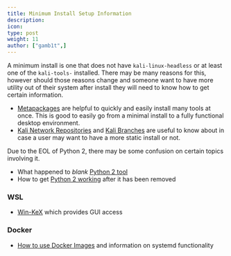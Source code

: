 ```yaml
---
title: Minimum Install Setup Information
description:
icon:
type: post
weight: 11
author: ["gamb1t",]
---
```


A minimum install is one that does not have `kali-linux-headless` or at least one of the `kali-tools-` installed. There may be many reasons for this, however should those reasons change and someone want to have more utility out of their system after install they will need to know how to get certain information.

- [Metapackages](/docs/general-use/metapackages/) are helpful to quickly and easily install many tools at once. This is good to easily go from a minimal install to a fully functional desktop environment.
- [Kali Network Repositories](/docs/general-use/kali-linux-sources-list-repositories/) and [Kali Branches](/docs/general-use/kali-branches/) are useful to know about in case a user may want to have a more static install or not.

Due to the EOL of Python 2, there may be some confusion on certain topics involving it.

- What happened to _blank_ [Python 2 tool](/blog/python-2-end-of-life/)
- How to get [Python 2 working](/docs/general-use/using-eol-python-versions/) after it has been removed

### WSL
- [Win-KeX](/docs/wsl/win-kex/) which provides GUI access

### Docker
- [How to use Docker Images](/docs/containers/using-kali-docker-images/) and information on systemd functionality
